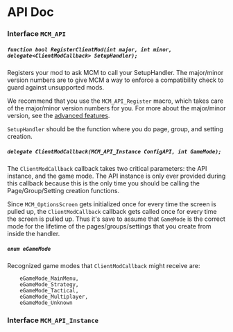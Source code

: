 # API Doc

### Interface `MCM_API`

##### `function bool RegisterClientMod(int major, int minor, delegate<ClientModCallback> SetupHandler);`

Registers your mod to ask MCM to call your SetupHandler. The major/minor version numbers are to give MCM a way to enforce a  compatibility check to guard against unsupported mods.

We recommend that you use the `MCM_API_Register` macro, which takes care of the major/minor version numbers for you. For more about the major/minor version, see the [advanced features](https://github.com/andrewgu/ModConfigMenu/blob/master/documentation/advanced.md).

`SetupHandler` should be the function where you do page, group, and setting creation. 

##### `delegate ClientModCallback(MCM_API_Instance ConfigAPI, int GameMode);`

The `ClientModCallback` callback takes two critical parameters: the API instance, and the game mode. The API instance is only ever provided during this callback because this is the only time you should be calling the Page/Group/Setting creation functions.

Since `MCM_OptionsScreen` gets initialized once for every time the screen is pulled up, the `ClientModCallback` callback gets called once for every time the screen is pulled up. Thus it's save to assume that `GameMode` is the correct mode for the lifetime of the pages/groups/settings that you create from inside the handler.

##### `enum eGameMode`

Recognized game modes that `ClientModCallback` might receive are:

```
    eGameMode_MainMenu,
    eGameMode_Strategy,
    eGameMode_Tactical,
    eGameMode_Multiplayer,
    eGameMode_Unknown
```

### Interface `MCM_API_Instance`
